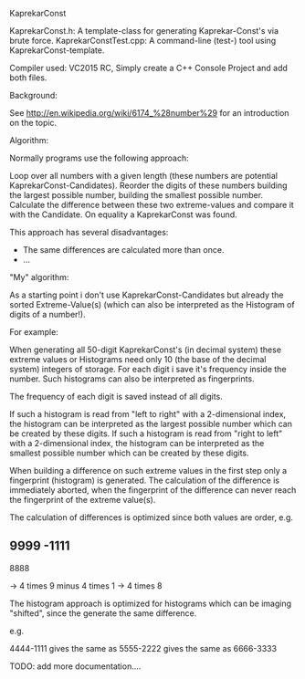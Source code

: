 KaprekarConst

KaprekarConst.h: A template-class for generating Kaprekar-Const's via brute force.
KaprekarConstTest.cpp: A command-line (test-) tool using KaprekarConst-template.

Compiler used: VC2015 RC, Simply create a C++ Console Project and add both files.

Background:

See 
http://en.wikipedia.org/wiki/6174_%28number%29
for an introduction on the topic.


Algorithm:


Normally programs use the following approach:

Loop over all numbers with a given length (these numbers are potential KaprekarConst-Candidates).
Reorder the digits of these numbers building the largest possible number, building the smallest possible number.
Calculate the difference between these two extreme-values and compare it with the Candidate.
On equality a KaprekarConst was found.


This approach has several disadvantages:
- The same differences are calculated more than once.
- ...


"My" algorithm:

As a starting point i don't use KaprekarConst-Candidates but already the sorted Extreme-Value(s)
(which can also be interpreted as the Histogram of digits of a number!).

For example:

When generating all 50-digit KaprekarConst's (in decimal system) these extreme values or Histograms
need only 10 (the base of the decimal system) integers of storage. For each digit i save it's frequency
inside the number. Such histograms can also be interpreted as fingerprints.

The frequency of each digit is saved instead of all digits.

If such a histogram is read from "left to right" with a 2-dimensional index,
the histogram can be interpreted as the largest possible number which can be created
by these digits.
If such a histogram is read from "right to left" with a 2-dimensional index,
the histogram can be interpreted as the smallest possible number which can be created
by these digits.

When building a difference on such extreme values in the first step only a fingerprint
(histogram) is generated. The calculation of the difference is immediately aborted, when
the fingerprint of the difference can never reach the fingerprint of the extreme value(s).

The calculation of differences is optimized since both values are order, e.g.

 9999
-1111
-----
 8888
 
 -> 4 times 9  minus 4 times 1 -> 4 times 8
 
 The histogram approach is optimized for histograms which can be imaging "shifted",
 since the generate the same difference.
 
 e.g.
 
 4444-1111
 gives the same 
 as 
 5555-2222
 gives the same
 as 
 6666-3333
 
 
 
 TODO: add more documentation....
 
 
 
 
 








